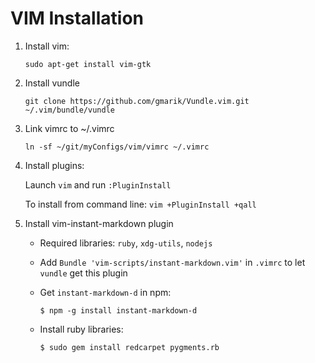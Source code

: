 VIM Installation
================

1. Install vim:

	```text
	sudo apt-get install vim-gtk
	```

1. Install vundle

	```text
	git clone https://github.com/gmarik/Vundle.vim.git ~/.vim/bundle/vundle
	```

1. Link vimrc to ~/.vimrc

	```text
	ln -sf ~/git/myConfigs/vim/vimrc ~/.vimrc
	```

1. Install plugins:

	 Launch `vim` and run `:PluginInstall`

	 To install from command line: `vim +PluginInstall +qall`

1. Install vim-instant-markdown plugin

	- Required libraries: `ruby`, `xdg-utils`, `nodejs`

	- Add `Bundle 'vim-scripts/instant-markdown.vim'` in `.vimrc` to let `vundle` get this plugin

	- Get `instant-markdown-d` in npm: 

		```text
		$ npm -g install instant-markdown-d
		```

	- Install ruby libraries:

		```text
		$ sudo gem install redcarpet pygments.rb
		```
